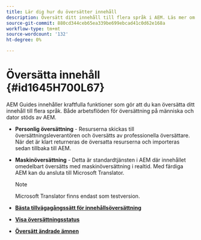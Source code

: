 ```yaml
---
title: Lär dig hur du översätter innehåll
description: Översätt ditt innehåll till flera språk i AEM. Läs mer om arbetsflöden för översättning till människor och datorer.
source-git-commit: 880cd344ceb65ea339be699ebcad41c0d62e168a
workflow-type: tm+mt
source-wordcount: '132'
ht-degree: 0%

---
```


# Översätta innehåll {#id1645H700L67}

AEM Guides innehåller kraftfulla funktioner som gör att du kan översätta ditt innehåll till flera språk. Både arbetsflöden för översättning på människa och dator stöds av AEM.

- **Personlig översättning** - Resurserna skickas till översättningsleverantören och översätts av professionella översättare. När det är klart returneras de översatta resurserna och importeras sedan tillbaka till AEM.

- **Maskinöversättning** - Detta är standardtjänsten i AEM där innehållet omedelbart översätts med maskinöversättning i realtid. Med färdiga AEM kan du ansluta till Microsoft Translator.

  >[!NOTE]
  >
  > Microsoft Translator finns endast som testversion.


- **[Bästa tillvägagångssätt för innehållsöversättning](translation-first-time.md)**

- **[Visa översättningsstatus](translation-view-trans-state-6234.md)**

- **[Översätt ändrade ämnen](translation-modified-topics-6234.md)**

